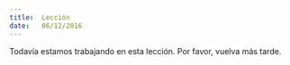 ```yaml
---
title:  Lección
date:   06/12/2016
---
```


Todavía estamos trabajando en esta lección. Por favor, vuelva más tarde.